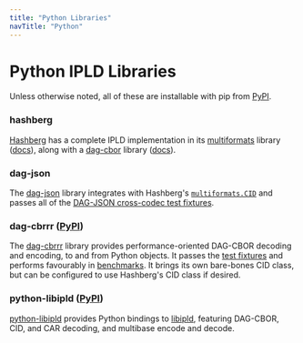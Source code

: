 ```yaml
---
title: "Python Libraries"
navTitle: "Python"
---
```


Python IPLD Libraries
=====================

Unless otherwise noted, all of these are installable with pip from [PyPI](https://pypi.org/).

### hashberg
[Hashberg](https://www.hashberg.io/) has a complete IPLD implementation in its [multiformats](https://github.com/hashberg-io/multiformats/) library ([docs](https://multiformats.readthedocs.io/)), along with a [dag-cbor](https://github.com/hashberg-io/dag-cbor/) library ([docs](https://dag-cbor.readthedocs.io/)).

### dag-json
The [dag-json](https://github.com/snarfed/dag-json) library integrates with Hashberg's [`multiformats.CID`](https://multiformats.readthedocs.io/en/latest/cid.html) and passes all of the [DAG-JSON cross-codec test fixtures](https://ipld.io/specs/codecs/dag-json/fixtures/cross-codec/).

### dag-cbrrr ([PyPI](https://pypi.org/project/cbrrr/))
The [dag-cbrrr](https://github.com/DavidBuchanan314/dag-cbrrr) library provides performance-oriented DAG-CBOR decoding and encoding, to and from Python objects. It passes the [test fixtures](https://github.com/ipld/codec-fixtures/tree/master/fixtures) and performs favourably in [benchmarks](https://github.com/DavidBuchanan314/dag-cbor-benchmark). It brings its own bare-bones CID class, but can be configured to use Hashberg's CID class if desired.

### python-libipld ([PyPI](https://pypi.org/project/libipld/))
[python-libipld](https://github.com/MarshalX/python-libipld) provides Python bindings to [libipld](https://github.com/ipld/libipld), featuring DAG-CBOR, CID, and CAR decoding, and multibase encode and decode. 
